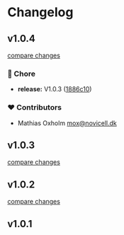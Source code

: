 # Changelog


## v1.0.4

[compare changes](https://github.com/mathiasoxholm/humblescroll-nuxt/compare/v1.0.3...v1.0.4)

### 🏡 Chore

- **release:** V1.0.3 ([1886c10](https://github.com/mathiasoxholm/humblescroll-nuxt/commit/1886c10))

### ❤️ Contributors

- Mathias Oxholm <mox@novicell.dk>

## v1.0.3

[compare changes](https://github.com/mathiasoxholm/humblescroll-nuxt/compare/v1.0.2...v1.0.3)

## v1.0.2

[compare changes](https://github.com/mathiasoxholm/humblescroll-nuxt/compare/v1.0.1...v1.0.2)

## v1.0.1


